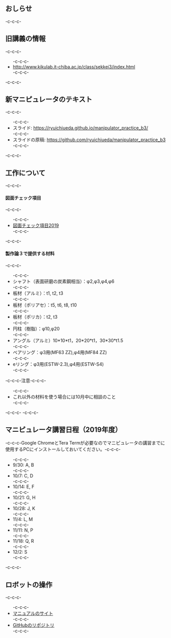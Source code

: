 <h2>おしらせ</h2>-c-c-c-<h2>旧講義の情報</h2>-c-c-c-<ul>-c-c-c- 	<li><a href="http://www.kikulab.it-chiba.ac.jp/class/sekkei3/index.html">http://www.kikulab.it-chiba.ac.jp/class/sekkei3/index.html</a></li>-c-c-c-</ul>-c-c-c-<h2>新マニピュレータのテキスト</h2>-c-c-c-<ul>-c-c-c- 	<li>スライド: <a href="https://ryuichiueda.github.io/manipulator_practice_b3/">https://ryuichiueda.github.io/manipulator_practice_b3/</a></li>-c-c-c- 	<li>スライドの原稿: <a href="https://github.com/ryuichiueda/manipulator_practice_b3">https://github.com/ryuichiueda/manipulator_practice_b3</a></li>-c-c-c-</ul>-c-c-c-<h2>工作について</h2>-c-c-c-<h4>図面チェック項目</h4>-c-c-c-<ul>-c-c-c- 	<li><a href="https://lab.ueda.tech/wp-content/uploads/2019/09/図面チェック項目2019.pdf">図面チェック項目2019</a></li>-c-c-c-</ul>-c-c-c-<h4>製作論３で提供する材料</h4>-c-c-c-<ul>-c-c-c- 	<li>シャフト（表面研磨の炭素鋼相当）：φ2,φ3,φ4,φ6</li>-c-c-c- 	<li>板材（アルミ）：t1, t2, t3</li>-c-c-c- 	<li>板材（ポリアセ）：t5, t6, t8, t10</li>-c-c-c- 	<li>板材（ポリカ）：t2, t3</li>-c-c-c- 	<li>円柱（樹脂）：φ10,φ20</li>-c-c-c- 	<li>アングル（アルミ）10*10*t1，20*20*t1，30<wbr />*30*t1.5</li>-c-c-c- 	<li>ベアリング：φ3用(MF63 ZZ),φ4用(MF84 ZZ)</li>-c-c-c- 	<li>eリング：φ3用(ESTW-2.3),φ4用(ESTW-S4)</li>-c-c-c-</ul>-c-c-c-注意-c-c-c-<ul>-c-c-c- 	<li>これ以外の材料を使う場合には10月中に相談のこと</li>-c-c-c-</ul>-c-c-c-&nbsp;-c-c-c-<h2>マニピュレータ講習日程（2019年度）</h2>-c-c-c-Google ChromeとTera Termが必要なのでマニピュレータの講習までに使用するPCにインストールしておいてください。-c-c-c-<ul>-c-c-c- 	<li>9/30: A, B</li>-c-c-c- 	<li>10/7: C, D</li>-c-c-c- 	<li>10/14: E, F</li>-c-c-c- 	<li>10/21: G, H</li>-c-c-c- 	<li>10/28: J, K</li>-c-c-c- 	<li>11/4: L, M</li>-c-c-c- 	<li>11/11: N, P</li>-c-c-c- 	<li>11/18: Q, R</li>-c-c-c- 	<li>12/2: S</li>-c-c-c-</ul>-c-c-c-<h2>ロボットの操作</h2>-c-c-c-<ul>-c-c-c- 	<li><a href="https://ryuichiueda.github.io/RobotDesign3/index.html">マニュアルのサイト</a></li>-c-c-c- 	<li><a href="https://github.com/ryuichiueda/RobotDesign3">GitHubのリポジトリ</a></li>-c-c-c-</ul>
